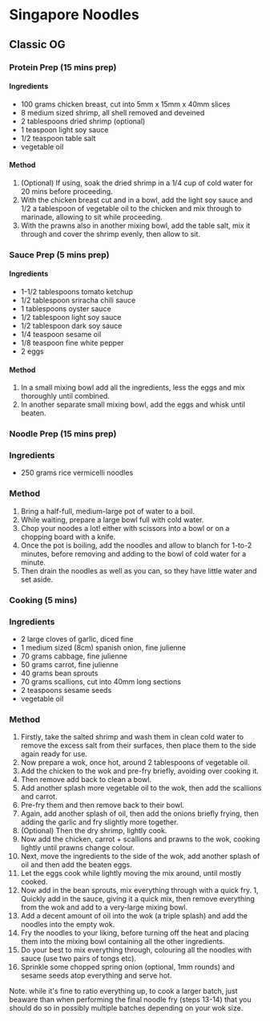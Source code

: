 # Singapore Noodles

## Classic OG

### Protein Prep (15 mins prep)

#### Ingredients

* 100 grams chicken breast, cut into 5mm x 15mm x 40mm slices
* 8 medium sized shrimp, all shell removed and deveined
* 2 tablespoons dried shrimp (optional)
* 1 teaspoon light soy sauce
* 1/2 teaspoon table salt
* vegetable oil

#### Method

1. (Optional) If using, soak the dried shrimp in a 1/4 cup of cold water for 20 mins before proceeding.
1. With the chicken breast cut and in a bowl, add the light soy sauce and 1/2 a tablespoon of vegetable oil to the chicken and mix through to marinade, allowing to sit while proceeding.
1. With the prawns also in another mixing bowl, add the table salt, mix it through and cover the shrimp evenly, then allow to sit.

### Sauce Prep (5 mins prep)

#### Ingredients

* 1-1/2 tablespoons tomato ketchup
* 1/2 tablespoon sriracha chili sauce
* 1 tablespoons oyster sauce
* 1/2 tablespoon light soy sauce
* 1/2 tablespoon dark soy sauce
* 1/4 teaspoon sesame oil
* 1/8 teaspoon fine white pepper
* 2 eggs

#### Method

1. In a small mixing bowl add all the ingredients, less the eggs and mix thoroughly until combined.
1. In another separate small mixing bowl, add the eggs and whisk until beaten.

### Noodle Prep (15 mins prep)

### Ingredients

* 250 grams rice vermicelli noodles

### Method

1. Bring a half-full, medium-large pot of water to a boil.
1. While waiting, prepare a large bowl full with cold water.
1. Chop your noodes a lot! either with scissors into a bowl or on a chopping board with a knife.
1. Once the pot is boiling, add the noodles and allow to blanch for 1-to-2 minutes, before removing and adding to the bowl of cold water for a minute.
1. Then drain the noodles as well as you can, so they have little water and set aside.

### Cooking (5 mins)

### Ingredients

* 2 large cloves of garlic, diced fine
* 1 medium sized (8cm) spanish onion, fine julienne
* 70 grams cabbage, fine julienne
* 50 grams carrot, fine julienne
* 40 grams bean sprouts
* 70 grams scallions, cut into 40mm long sections
* 2 teaspoons sesame seeds
* vegetable oil

### Method

1. Firstly, take the salted shrimp and wash them in clean cold water to remove the excess salt from their surfaces, then place them to the side again ready for use.
1. Now prepare a wok, once hot, around 2 tablespoons of vegetable oil.
1. Add the chicken to the wok and pre-fry briefly, avoiding over cooking it.
1. Then remove add back to clean a bowl.
1. Add another splash more vegetable oil to the wok, then add the scallions and carrot.
1. Pre-fry them and then remove back to their bowl.
1. Again, add another splash of oil, then add the onions briefly frying, then adding the garlic and fry slightly more together.
1. (Optional) Then the dry shrimp, lightly cook.
1. Now add the chicken, carrot + scallions and prawns to the wok, cooking lightly until prawns change colour.
1. Next, move the ingredients to the side of the wok, add another splash of oil and then add the beaten eggs.
1. Let the eggs cook while lightly moving the mix around, until mostly cooked.
1. Now add in the bean sprouts, mix everything through with a quick fry.
1, Quickly add in the sauce, giving it a quick mix, then remove everything from the wok and add to a very-large mixing bowl.
1. Add a decent amount of oil into the wok (a triple splash) and add the noodles into the empty wok.
1. Fry the noodles to your liking, before turning off the heat and placing them into the mixing bowl containing all the other ingredients.
1. Do your best to mix everything through, colouring all the noodles with sauce (use two pairs of tongs etc).
1. Sprinkle some chopped spring onion (optional, 1mm rounds) and sesame seeds atop everything and serve hot.

Note. while it's fine to ratio everything up, to cook a larger batch, just beaware than when performing the final noodle fry (steps 13-14) that you should do so in possibly multiple batches depending on your wok size.
